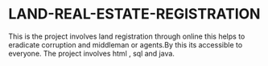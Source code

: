 # LAND-REAL-ESTATE-REGISTRATION
This is the project involves land registration through online this helps to eradicate corruption and middleman or agents.By this its accessible to everyone. The project involves html , sql and  java.
